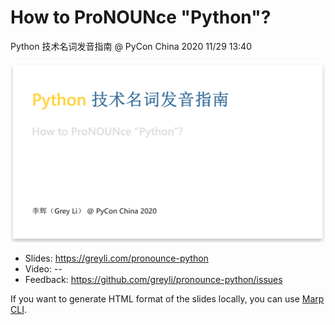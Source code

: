 # How to ProNOUNce "Python"?

Python 技术名词发音指南 @ PyCon China 2020 11/29 13:40

![cover](images/cover.png)

- Slides: https://greyli.com/pronounce-python
- Video: --
- Feedback: https://github.com/greyli/pronounce-python/issues

If you want to generate HTML format of the slides locally, you can use [Marp CLI](https://github.com/marp-team/marp-cli).
